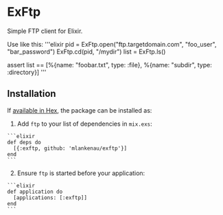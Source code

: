 # ExFtp

Simple FTP client for Elixir.

Use like this:
'''elixir
  pid = ExFtp.open("ftp.targetdomain.com", "foo_user", "bar_password")
  ExFtp.cd(pid, "/mydir")
  list = ExFtp.ls()

  assert list == [%{name: "foobar.txt", type: :file}, %{name: "subdir", type: :directory}]
'''

## Installation

If [available in Hex](https://hex.pm/docs/publish), the package can be installed as:

  1. Add `ftp` to your list of dependencies in `mix.exs`:

    ```elixir
    def deps do
      [{:exftp, github: 'mlankenau/exftp'}]
    end
    ```

  2. Ensure `ftp` is started before your application:

    ```elixir
    def application do
      [applications: [:exftp]]
    end
    ```

